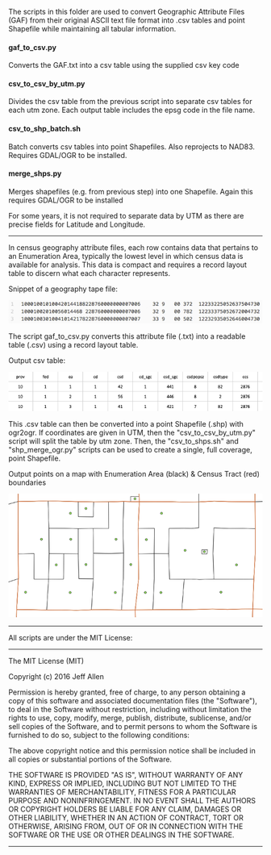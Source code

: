 The scripts in this folder are used to convert Geographic Attribute Files (GAF) from their original ASCII text file format into .csv tables and point Shapefile while maintaining all tabular information.

#### gaf_to_csv.py
Converts the GAF.txt into a csv table using the supplied csv key code

#### csv_to_csv_by_utm.py
Divides the csv table from the previous script into separate csv tables for each utm zone. Each output table includes the epsg code in the file name.

#### csv_to_shp_batch.sh
Batch converts csv tables into point Shapefiles. Also reprojects to NAD83. Requires GDAL/OGR to be installed.

#### merge_shps.py
Merges shapefiles (e.g. from previous step) into one Shapefile. Again this requires GDAL/OGR to be installed

For some years, it is not required to separate data by UTM as there are precise fields for Latitude and Longitude.

---

In census geography attribute files, each row contains data that pertains to an Enumeration Area, typically the lowest level in which census data is available for analysis.  This data is compact and requires a record layout table to discern what each character represents.

Snippet of a geography tape file:

![alt_text](img/img_tape.png)

The script gaf_to_csv.py converts this attribute file (.txt) into a readable table (.csv) using a record layout table.

Output csv table:

![alt_text](img/img_csv.png)

This .csv table can then be converted into a point Shapefile (.shp) with ogr2ogr.  If coordinates are given in UTM, then the "csv_to_csv_by_utm.py" script will split the table by utm zone.  Then, the "csv_to_shps.sh" and "shp_merge_ogr.py" scripts can be used to create a single, full coverage, point Shapefile.  

Output points on a map with Enumeration Area (black) & Census Tract (red) boundaries

![alt_text](./img/img_map.png)

---

All scripts are under the MIT License:

---

The MIT License (MIT)

Copyright (c) 2016 Jeff Allen

Permission is hereby granted, free of charge, to any person obtaining a copy
of this software and associated documentation files (the "Software"), to deal
in the Software without restriction, including without limitation the rights
to use, copy, modify, merge, publish, distribute, sublicense, and/or sell
copies of the Software, and to permit persons to whom the Software is
furnished to do so, subject to the following conditions:

The above copyright notice and this permission notice shall be included in all
copies or substantial portions of the Software.

THE SOFTWARE IS PROVIDED "AS IS", WITHOUT WARRANTY OF ANY KIND, EXPRESS OR
IMPLIED, INCLUDING BUT NOT LIMITED TO THE WARRANTIES OF MERCHANTABILITY,
FITNESS FOR A PARTICULAR PURPOSE AND NONINFRINGEMENT. IN NO EVENT SHALL THE
AUTHORS OR COPYRIGHT HOLDERS BE LIABLE FOR ANY CLAIM, DAMAGES OR OTHER
LIABILITY, WHETHER IN AN ACTION OF CONTRACT, TORT OR OTHERWISE, ARISING FROM,
OUT OF OR IN CONNECTION WITH THE SOFTWARE OR THE USE OR OTHER DEALINGS IN THE
SOFTWARE.

---

